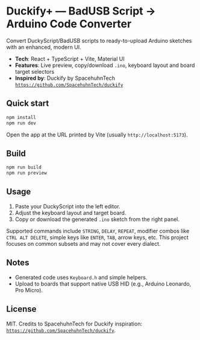 # Duckify+ — BadUSB Script → Arduino Code Converter

Convert DuckyScript/BadUSB scripts to ready-to-upload Arduino sketches with an enhanced, modern UI.

- **Tech**: React + TypeScript + Vite, Material UI
- **Features**: Live preview, copy/download `.ino`, keyboard layout and board target selectors
- **Inspired by**: Duckify by SpacehuhnTech [`https://github.com/SpacehuhnTech/duckify`](https://github.com/SpacehuhnTech/duckify)

## Quick start

```bash
npm install
npm run dev
```

Open the app at the URL printed by Vite (usually `http://localhost:5173`).

## Build

```bash
npm run build
npm run preview
```

## Usage

1. Paste your DuckyScript into the left editor.
2. Adjust the keyboard layout and target board.
3. Copy or download the generated `.ino` sketch from the right panel.

Supported commands include `STRING`, `DELAY`, `REPEAT`, modifier combos like `CTRL ALT DELETE`, simple keys like `ENTER`, `TAB`, arrow keys, etc. This project focuses on common subsets and may not cover every dialect.

## Notes

- Generated code uses `Keyboard.h` and simple helpers.
- Upload to boards that support native USB HID (e.g., Arduino Leonardo, Pro Micro).

## License

MIT. Credits to SpacehuhnTech for Duckify inspiration: [`https://github.com/SpacehuhnTech/duckify`](https://github.com/SpacehuhnTech/duckify).

